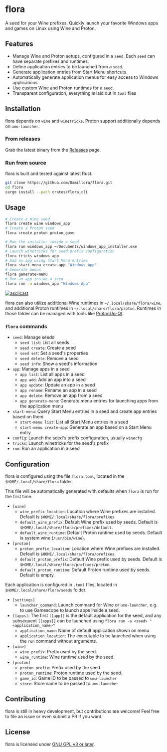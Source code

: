 # flora

A seed for your Wine prefixes. Quickly launch your favorite Windows apps and games on Linux using Wine and Proton.

## Features

* Manage Wine and Proton setups, configured in a `seed`. Each `seed` can have separate prefixes and runtimes.
* Define application entries to be launched from a `seed`.
* Generate application entries from Start Menu shortcuts.
* Automatically generate application menus for easy access to Windows applications
* Use custom Wine and Proton runtimes for a `seed`.
* Transparent configuration, everything is laid out in `toml` files

## Installation

flora depends on `wine` and `winetricks`. Proton support additionally depends on `umu-launcher`.
### From releases

Grab the latest binary from the [Releases](https://github.com/Damillora/flora/releases) page.

### Run from source

flora is built and tested against latest Rust.

```sh
git clone https://github.com/Damillora/flora.git
cd flora
cargo install --path crates/flora_cli
```

## Usage
```zsh
# Create a Wine seed
flora create wine windows_app
# Create a Proton seed
flora create proton proton_game

# Run the installer inside a seed
flora run windows_app ~/Documents/windows_app_installer.exe
# Launch winetricks for seed prefix configuration
flora tricks windows_app
# Add an app using Start Menu entries
flora start-menu create-app "Windows App"
# Generate menus 
flora generate-menu
# Run an app inside a seed
flora run -a windows_app "Windows App"
```
[![asciicast](https://asciinema.org/a/kX1eNGz3W2rYHppeyESZigOig.svg)](https://asciinema.org/a/kX1eNGz3W2rYHppeyESZigOig)

flora can also utilize additional Wine runtimes in `~/.local/share/flora/wine`, and additional Proton runtimes in `~/.local/share/flora/proton`.
Runtimes in those folder can be managed with tools like [ProtonUp-Qt](https://github.com/DavidoTek/ProtonUp-Qt).

### `flora` commands
* `seed`: Manage seeds
    * `seed list`: List all seeds
    * `seed create`: Create a seed
    * `seed set`: Set a seed's properties
    * `seed delete`: Remove a seed
    * `seed info`: Show a seed's information
* `app`: Manage apps in a seed
    * `app list`: List all apps in a seed
    * `app add`: Add an app into a seed
    * `app update`: Update an app in a seed
    * `app rename`: Rename an app in a seed
    * `app delete`: Remove an app from a seed
    * `app generate-menu`: Generate menu entries for launching apps from the application menu
* `start-menu`: Query Start Menu entries in a seed and create app entries based on them
    * `start-menu list`: List all Start Menu entries in a seed
    * `start-menu create-app`: Generate an app based on a Start Menu entry
* `config`: Launch the seed's prefix configuration, usually `winecfg`
* `tricks`: Launch winetricks for the seed's prefix 
* `run`: Run an application in a seed


## Configuration

flora is configured using the file `flora.toml`, located in the `$HOME/.local/share/flora` folder. 

This file will be automatically generated with defaults when `flora` is run for the first time.

* `[wine]`
  * `wine_prefix_location`: Location where Wine prefixes are installed. Default is `$HOME/.local/share/flora/prefixes`.
  * `default_wine_prefix`: Default Wine prefix used by seeds. Default is `$HOME/.local/share/flora/prefixes/default`.
  * `default_wine_runtime`: Default Proton runtime used by seeds. Default is system wine (`/usr/bin/wine`).
* `[proton]`
  * `proton_prefix_location`: Location where Wine prefixes are installed. Default is `$HOME/.local/share/flora/prefixes`.
  * `default_proton_prefix`: Default Wine prefix used by seeds. Default is `$HOME/.local/share/flora/prefixes/proton`.
  * `default_proton_runtime`: Default Proton runtime used by seeds. Default is empty.

Each application is configured in `.toml` files, located in `$HOME/.local/share/flora/seeds` folder.
* `[settings]`
  * `launcher_command`: Launch command for Wine or `umu-launcher`, e.g. to use Gamescope to launch apps inside a seed.
* `[[apps]`: The first `[[app]]` is the default application for the seed, and any subsequent `[[apps]]` can be launched using `flora run -a <seed> "<application_name>"`
  * `application_name`: Name of default application shown on menu
  * `application_location`: The executable to be launched when using the `run` command without arguments.
* `[wine]`
  * `wine_prefix`: Prefix used by the seed.
  * `wine_runtime`: Wine runtime used by the seed.
* `[proton]`
  * `proton_prefix`: Prefix used by the seed.
  * `proton_runtime`: Proton runtime used by the seed.
  * `game_id`: Game ID to be passed to `umu-launcher`
  * `store`: Store name to be passed to `umu-launcher`

## Contributing

flora is still in heavy development, but contributions are welcome! Feel free to file an issue or even submit a PR if you want.

## License

flora is licensed under [GNU GPL v3 or later](LICENSE).
